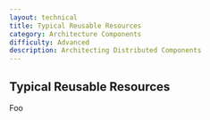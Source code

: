 ```yaml
---
layout: technical
title: Typical Reusable Resources
category: Architecture Components
difficulty: Advanced
description: Architecting Distributed Components
---
```


## Typical Reusable Resources
Foo